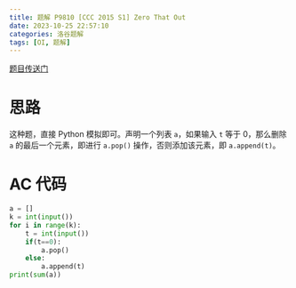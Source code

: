 ```yaml
---
title: 题解 P9810 [CCC 2015 S1] Zero That Out
date: 2023-10-25 22:57:10
categories: 洛谷题解
tags: [OI, 题解]
---
```

[题目传送门](https://www.luogu.com.cn/problem/p9810)

# 思路

这种题，直接 Python 模拟即可。声明一个列表 `a`，如果输入 `t` 等于 $0$，那么删除 `a` 的最后一个元素，即进行 `a.pop()` 操作，否则添加该元素，即 `a.append(t)`。

# AC 代码

```python
a = []
k = int(input())
for i in range(k):
    t = int(input())
    if(t==0):
        a.pop()
    else:
        a.append(t)
print(sum(a))
```